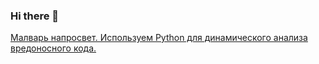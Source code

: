 ### Hi there 👋
[Малварь напросвет. Используем Python для динамического анализа вредоносного кода.](https://xakep.ru/2021/05/20/malware-analysis-python/)
